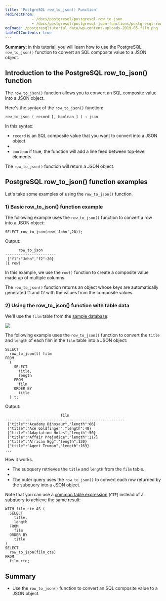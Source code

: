 ```yaml
---
title: 'PostgreSQL row_to_json() Function'
redirectFrom:
            - /docs/postgresql/postgresql-row_to_json 
            - /docs/postgresql/postgresql-json-functions/postgresql-row_to_json/
ogImage: /postgresqltutorial_data/wp-content-uploads-2019-05-film.png
tableOfContents: true
---
```



**Summary**: in this tutorial, you will learn how to use the PostgreSQL `row_to_json()` function to convert an SQL composite value to a JSON object.

## Introduction to the PostgreSQL row_to_json() function

The `row_to_json()` function allows you to convert an SQL composite value into a JSON object.

Here's the syntax of the `row_to_json()` function:

```
row_to_json ( record [, boolean ] ) → json
```

In this syntax:

- `record` is an SQL composite value that you want to convert into a JSON object.
-
- `boolean` if true, the function will add a line feed between top-level elements.

The `row_to_json()` function will return a JSON object.

## PostgreSQL row_to_json() function examples

Let's take some examples of using the `row_to_json()` function.

### 1) Basic row_to_json() function example

The following example uses the `row_to_json()` function to convert a row into a JSON object:

```
SELECT row_to_json(row('John',20));
```

Output:

```
      row_to_json
-----------------------
 {"f1":"John","f2":20}
(1 row)
```

In this example, we use the `row()` function to create a composite value made up of multiple columns.

The `row_to_json()` function returns an object whose keys are automatically generated f1 and f2 with the values from the composite values.

### 2) Using the row_to_json() function with table data

We'll use the `film` table from the [sample database](/docs/postgresql/postgresql-getting-started/postgresql-sample-database):

![](/postgresqltutorial_data/wp-content-uploads-2019-05-film.png)

The following example uses the `row_to_json()` function to convert the `title` and `length` of each film in the `film` table into a JSON object:

```
SELECT
  row_to_json(t) film
FROM
  (
    SELECT
      title,
      length
    FROM
      film
    ORDER BY
      title
  ) t;
```

Output:

```
                         film
------------------------------------------------------
 {"title":"Academy Dinosaur","length":86}
 {"title":"Ace Goldfinger","length":48}
 {"title":"Adaptation Holes","length":50}
 {"title":"Affair Prejudice","length":117}
 {"title":"African Egg","length":130}
 {"title":"Agent Truman","length":169}
...
```

How it works.

- The subquery retrieves the `title` and `length` from the `film` table.
-
- The outer query uses the `row_to_json()` to convert each row returned by the subquery into a JSON object.

Note that you can use a [common table expression](/docs/postgresql/postgresql-cte) (`CTE`) instead of a subquery to achieve the same result:

```
WITH film_cte AS (
  SELECT
    title,
    length
  FROM
    film
  ORDER BY
    title
)
SELECT
  row_to_json(film_cte)
FROM
  film_cte;
```

## Summary

- Use the `row_to_json()` function to convert an SQL composite value to a JSON object.
